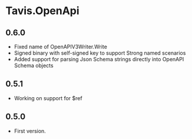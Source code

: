 # Tavis.OpenApi

## 0.6.0
- Fixed name of OpenAPIV3Writer.Write
- Signed binary with self-signed key to support Strong named scenarios
- Added support for parsing Json Schema strings directly into OpenAPI Schema objects

## 0.5.1
- Working on support for $ref

## 0.5.0
- First version. 